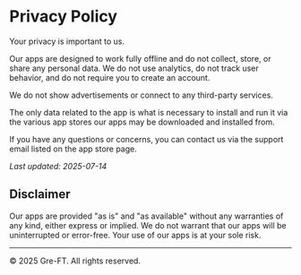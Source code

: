 # Privacy Policy

Your privacy is important to us.

Our apps are designed to work fully offline and do not collect, store, or share any personal data. We do not use analytics, do not track user behavior, and do not require you to create an account.

We do not show advertisements or connect to any third-party services.

The only data related to the app is what is necessary to install and run it via the various app stores our apps may be downloaded and installed from.

If you have any questions or concerns, you can contact us via the support email listed on the app store page.

_Last updated: 2025-07-14_

## Disclaimer

Our apps are provided "as is" and "as available" without any warranties of any kind, either express or implied. We do not warrant that our apps will be uninterrupted or error-free. Your use of our apps is at your sole risk.

---

© 2025 Gre-FT. All rights reserved.

